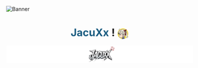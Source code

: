 
  ![Banner](https://github.com/JacuXx/JacuXx/raw/ea7cc0d8c19ec9616c5ff3aeea339fd2433305bc/Banner-Github.png)


<h1 align="center">
  <span style="color: #1A5C80;">JacuXx</span> 
   !
  <img style="width: 30px; vertical-align: middle;" src="https://raw.githubusercontent.com/JacuXx/JacuXx/f7f4bc31d9b0619891f080c64858564b76613ab6/TokenBrandedMoe-cropped.svg" alt="Logo de JacuXx">
</h1>

![Banner](https://github.com/JacuXx/JacuXx/blob/main/jACUxX%20(1080%20x%20200%20px).png?raw=true)
